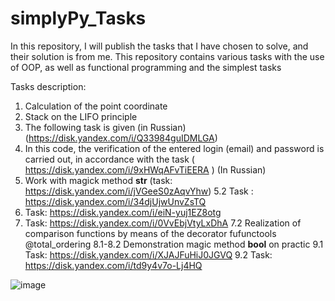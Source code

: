 
# simplyPy_Tasks

In this repository, I will publish the tasks that I have chosen to solve, and their solution is from me. 
This repository contains various tasks with the use of OOP, as well as functional programming and the simplest tasks


Tasks description:

1. Calculation of the point coordinate
2. Stack on the LIFO principle
3. The following task is given (in Russian) (https://disk.yandex.com/i/Q33984guIDMLGA)
4. In this code, the verification of the entered login (email) and password is carried out, in accordance with the task ( https://disk.yandex.com/i/9xHWqAFvTiEERA ) (In Russian)
5. Work with magick method __str__ (task: https://disk.yandex.com/i/jVGeeS0zAqvYhw)
5.2 Task : https://disk.yandex.com/i/34djUjwUnvZsTQ
6. Task: https://disk.yandex.com/i/eiN-yuj1EZ8otg
7. Task: https://disk.yandex.com/i/0VvEbjVtyLxDhA
7.2 Realization of comparison functions by means of the decorator fufunctools @total_ordering
8.1-8.2 Demonstration magic method __bool__ on practic
9.1 Task: https://disk.yandex.com/i/XJAJFuHiJ0JGVQ
9.2 Task: https://disk.yandex.com/i/td9y4v7o-Lj4HQ

![image](https://user-images.githubusercontent.com/108310900/179837148-345762ed-b457-4d3d-ac72-794f94b877c9.png)
